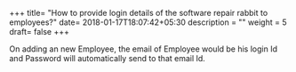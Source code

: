 +++
title= "How to provide login details of the software repair rabbit to employees?"
date= 2018-01-17T18:07:42+05:30
description = ""
weight = 5
draft= false
+++


On adding an new Employee, the  email of Employee  would be his login Id and Password will automatically send to that email Id.

